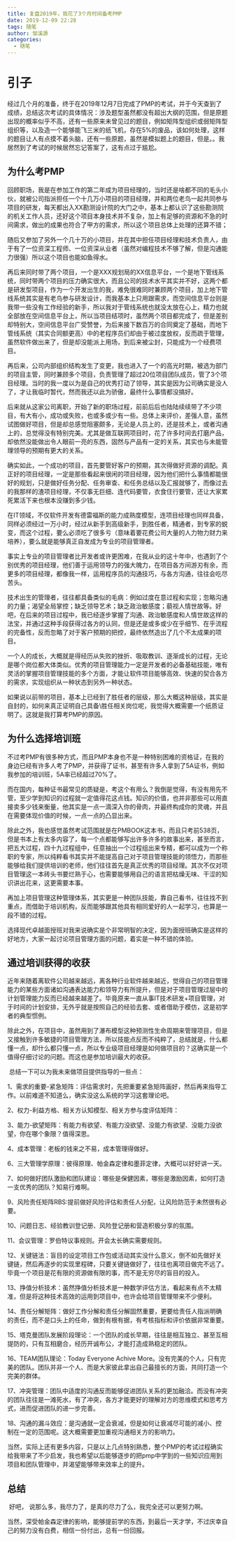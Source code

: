 ```yaml
---
title: 复盘2019年，我花了3个月时间备考PMP
date: 2019-12-09 22:28
tags: 随笔
author: 邹溪源
categories:
  - 随笔
---
```

# 引子​

​		经过几个月的准备，终于在2019年12月7日完成了PMP的考试，并于今天查到了成绩，总结这次考试的具体情况：涉及题型虽然都没有超出大纲的范围，但是原题出现的概率似乎不高，还有一些原来未曾见过的题目，例如矩阵型组织或弱矩阵型组织等，以及造一个能够能飞三米的纸飞机，存在5%的废品，该如何处理，这样的题目让人有点摸不着头脑，还有一些原题，虽然是模拟题上的题目，但是。。我居然到了考试的时候居然忘记答案了，这有点过于尴尬。  

## 为什么考PMP

​	回顾职场，我是在参加工作的第二年成为项目经理的，当时还是啥都不同的毛头小伙，就被公司指派担任一个十几万小项目的项目经理，并和两位老鸟一起共同参与项目的研发，每天都出入XX勘测设计院的大门之中，基本上都认识了这些勘测院的机关工作人员，还好这个项目本身技术并不复杂，加上有足够的资源和不急的时间需求，做出的成果也符合了甲方的需求，所以这个项目总体上处理的还算不错；

​	随后又参加了另外一个几十万的小项目，并在其中担任项目经理和技术负责人，由于有了一位资深工程师、一位资深从业者（虽然对编程技术不够了解，但是沟通能力很强）所以这个项目也能如鱼得水。

​	再后来同时带了两个项目，一个是XXX规划局的XX信息平台，一个是地下管线系统，同时带两个项目的压力确实很大，而且公司的技术水平其实并不好，这两个都是研发型项目，作为一个开发出生的我，难免很难同时兼顾两个项目，加上地下管线系统其实是有老鸟参与研发设计，而我基本上只用跟需求，而空间信息平台则是我带一些没有工作经验的新手，所以我对于管线系统也就没太放在心上，精力也就全部放在空间信息平台上，所以当项目结项时，虽然两个项目都完成了，但是差别却特别大，空间信息平台广受赞誉，为后来接下数百万的合同奠定了基础，而地下管线系统（其实合同额更高）中的老程序员们却由于被过度放权，反而疏于管理，虽然软件做出来了，但是却没能派上用场，到后来被尘封，只能成为一个经费项目。

​	再后来，公司内部组织结构发生了变更，我也进入了一个的高光时期，被选为部门的项目主管，同时兼顾多个项目，负责管理了超过20位项目团队成员，管了3个项目经理。当时的我一度以为是自己的优秀打动了领导，其实是因为公司确实是没人了，才让我临时暂代，然而我还以此为骄傲，最终什么事情都没搞好。

​	后来就从这家公司离职，开始了新的职场过程，前前后后也陆陆续续带了不少项目，有大有小，成功或失败，也或多或少有一些。总体上来评价，差强人意，虽然试图做好项目，但是却总感觉阻塞颇多，无论是人员上的，还是技术上，或者沟通上的，总觉得没有特别完美。尤其是做互联网项目时，花了许多时间去打磨产品，却依然没能做出令人眼前一亮的东西，固然与产品有一定的关系，其实也与未能管理领导的预期有更大的关系。

​	确实如此，一个成功的项目，首先要管好客户的预期，其次得做好资源的调配。真正好的项目经理，一定是那些看起来很闲的项目经理，因为他们把什么事情都能很好的规划，只是做好任务分配、任务审查、和任务总结以及汇报就够了，而像过去的我那样的渣项目经理，不仅事无巨细、连代码要管，衣食住行要管，还让大家累死累活下来也根本没赚到多少钱。

​	在IT领域，不仅软件开发有德雷福斯的能力成熟度模型，连项目经理也同样具备，同样必须经过一万小时，经过从新手到高级新手，到胜任者，精通者，到专家的蜕变，而这个过程，要么必须吃了很多亏（意味着要花费公司大量的人力物力财力来培养），要么就是能够真正自发成为专业的项目管理者。

​	事实上专业的项目管理者比开发者或许更困难，在我从业的这十年中，也遇到了个别优秀的项目经理，他们善于运用领导力的强大魄力，在项目各方间游刃有余，而更多的项目经理，都像我一样，运用程序员的沟通技巧，与各方沟通，往往会吃尽苦头。

​	技术出生的管理者，往往都具备类似的毛病：例如过度在意过程和实现；忽略沟通的力量；渴望全局掌控；缺乏领导艺术；缺乏政治敏感度；藐视人情世故等。好吧，在后来的项目过程中，我已经逐步掌握了沟通、政治敏感度和人情世故这样的法宝，并通过这种手段获得过各方的认同，但是还是或多或少在乎细节、在乎流程的完备性，反而忽略了对于客户预期的把控，最终依然造出了几个不太成果的项目。

​	一个人的成长，大概就是得经历从失败的挫折、吸取教训、逐渐成长的过程，无论是哪个岗位都大体类似。优秀的项目管理能力一定是开发者的必备基础技能，唯有灵活的掌握项目管理技能的多个方面，才能让软件项目能够高效、快速的契合各方的需求，实现组织从一种状态到另外一种状态。

​	如果说以前带的项目，基本上已经到了胜任者的层级，那么大概这种层级，其实是自封的，如何来真正证明自己具备\胜任相关岗位呢，我觉得大概需要一个纸质证明了。这就是我打算考PMP的原因。

## 为什么选择培训班

​	不过考PMP有很多种方式，而且PMP本身也不是一种特别困难的资格证，在我的身边已经有许多人考了PMP，并获得了证书，甚至有许多人拿到了5A证书，例如我参加的培训班，5A率已经超过70%了。

​	而在国内，每种证书最常见的质疑是，考这个有用么？我倒是觉得，有没有用先不管，至少学到知识的过程就一定值得花这点钱。知识的价值，也并非那些可以用直接卖多少钱来衡量，他其实是一点一滴深入你的骨肉，并最终构成你的灵魂，并且在需要体现价值的时候，一点一点的凸显出来。

​	除此之外，我也感觉虽然考试范围就是在PMBOOK这本书，而且只考前538页，但是书本上有太多内容了，每一个点都能够写出许多许多的故事出来，甚至而言，把五大过程，四十九过程组中，任意抽出一个过程组出来专精，都可以成为一个称职的专家，所以纯粹看书其实并不能提高自己对于项目管理技能的领悟力，而那些能够给我们提供培训的老师，他们往往首先是真正优秀的项目经理。其次不仅对项目管理这一本砖头书要烂熟于心，也需要能够用自己的语言把枯燥无味、干涩的知识讲出花来，这更需要本事。

​	再加上项目管理这种管理体系，其实更是一种团队技能，靠自己看书，往往找不到重点，而借助于培训机构，反而能够跟其他具有相同爱好的人一起学习，也算是一段不错的过程。

​	选择现代卓越面授班对我来说确实是个非常明智的决定，因为面授班确实是这样的好地方，大家一起讨论项目管理方面的问题，着实是一种不错的体验。

## 通过培训获得的收获

​	近年来随着离软件公司越来越远，离各种行业软件越来越近，觉得自己的项目管理能力的某些方面诸如沟通表达能力和领导力有所提升，但是对于项目管理过层中的计划管理能力反而已经越来越差了。毕竟原来一直从事IT技术研发+项目管理，对于时间的计划安排，无外乎就是按照自己的经验去套、或者借助于模仿，这是初学者的典型惯例。

​	除此之外，在项目中，虽然用到了瀑布模型这种预测性生命周期来管理项目，但是又接触到许多敏捷的项目管理方法，所以技能点反而不纯粹了，总结就是，什么都懂一点，却什么都只懂一点，所以专业级项目经理是如何做项目的？这确实是一个值得仔细讨论的问题。而这也是参加培训最大的收获。

​	总结一下可以为我未来做项目提供指导的一些点：

1、需求的重要-紧急矩阵：评估需求时，先把重要紧急矩阵画好，然后再来指导工作。以前难道不知道么，确实没这么系统的学习这套理论吧。

2、权力-利益方格、相关方认知模型、相关方参与度评估矩阵：

3、能力-欲望矩阵：有能力有欲望、有能力没欲望、没能力有欲望、没能力没欲望，你在哪个象限？值得深思。

4、成本管理：老板的钱来之不易，成本管理得做好。

6、三大管理学原理：彼得原理、帕金森定律和墨菲定律，大概可以好好讲一天。

7、如何做好团队激励和团队建设：哪些是保健因素，哪些是激励因素，如何打造一支优秀的团队？知易行难啊。

9、风险责任矩阵RBS:提前做好风险评估和责任人分配，让风险防范于未然很有必要。

10、问题日志、经验教训登记册、风险登记册和营造积极分享的氛围。

11、会议管理：罗伯特议事规则。开会太长确实需要规则。

12、关键链法：盲目的设定项目工作包或活动其实没什么意义，倒不如先做好关键链，然后再逐步的实现里程碑，只要关键链做好了，往往也离项目做完不远了。毕竟一个项目是花有限的资源做有限的事，而不是无穷尽的盲目的投入。

13、挣值分析技术：虽然挣值分析技术是一种数学评估方法，看起来有点不太精准，但是将这种技术高效的运用到项目中，也许会给项目管理带来不少便利。

14、责任分解矩阵：做好工作分解和责任分解固然重要，更要给责任人指派明确的责任，而不是口头上的任命，做到有根有据，有考核指标和评价依据非常重要。

15、塔克曼团队发展阶段理论：一个团队的成长早期，往往是相互独立、甚至互相提防的，只有互相磨合，经历开诚布公，才能打造成熟稳定的团队。

16、TEAM团队理论：Today Everyone Achive More。没有完美的个人，只有完美的团队。团队并非一个人、而是大家彼此拿出自己最擅长的方面，共同打造一个完美的群体。

17、冲突管理：团队中适度的沟通反而能够促进团队关系的更加融洽。而没有冲突的团队往往是一滩死水，有了冲突，各方才能更好的理解对方的思维模式和思考方式，进而促进团队的进一步完善。

18、沟通的漏斗效应：是沟通就一定会衰减，但是如何让衰减尽可能的减小、控制在一定的范围呢。这大概需要更加重视沟通相关方的影响力。

​	当然，实际上还有更多内容，只是以上几点特别熟悉，整个PMP的考试过程确实给我带来了不少启发，我也希望以后能够逐步的把pmp中学到的一些知识应用到项目和团队管理中，并渴望能够带来效率上的提升。

## 总结

​	好吧， 说那么多，我尽力了，是真的尽力了么，我完全还可以更努力啊。

​	当然，深受帕金森定律的影响，能够提前学的东西，到最后一天才学，不过庆幸自己的努力没有白费，相信一份付出，总有一份回报。

 


 
